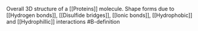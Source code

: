 Overall 3D structure of a [[Proteins]] molecule. Shape forms due to [[Hydrogen bonds]], [[Disulfide bridges]], [[Ionic bonds]], [[Hydrophobic]] and [[Hydrophillic]] interactions
#B-definition 